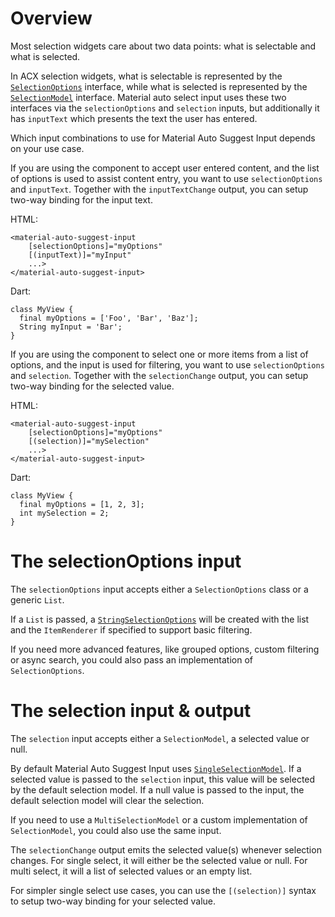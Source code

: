 # Overview

Most selection widgets care about two data points: what is selectable and what is selected.

In ACX selection widgets, what is selectable is represented by the [`SelectionOptions`](https://github.com/dart-lang/angular_components/blob/master/angular_components/lib/model/selection/selection_options.dart) interface, while what is selected is represented by the [`SelectionModel`](https://github.com/dart-lang/angular_components/blob/master/angular_components/lib/model/selection/selection_model.dart)  interface. Material auto select input uses these two interfaces via the `selectionOptions` and `selection` inputs, but additionally it has `inputText` which presents the text the user has entered.

Which input combinations to use for Material Auto Suggest Input depends on your use case.

If you are using the component to accept user entered content, and the list of options is used to assist content entry, you want to use `selectionOptions` and `inputText`. Together with the `inputTextChange` output, you can setup two-way binding for the input text.

HTML:
```
<material-auto-suggest-input
    [selectionOptions]="myOptions"
    [(inputText)]="myInput"
    ...>
</material-auto-suggest-input>
```

Dart:
```
class MyView {
  final myOptions = ['Foo', 'Bar', 'Baz'];
  String myInput = 'Bar';
}
```

If you are using the component to select one or more items from a list of options, and the input is used for filtering, you want to use `selectionOptions` and `selection`. Together with the `selectionChange` output, you can setup two-way binding for the selected value.

HTML:
```
<material-auto-suggest-input
    [selectionOptions]="myOptions"
    [(selection)]="mySelection"
    ...>
</material-auto-suggest-input>
```

Dart:
```
class MyView {
  final myOptions = [1, 2, 3];
  int mySelection = 2;
}
```

# The selectionOptions input

The `selectionOptions` input accepts either a `SelectionOptions` class or a generic `List`.

If a `List` is passed, a [`StringSelectionOptions`](https://github.com/dart-lang/angular_components/blob/master/angular_components/lib/model/selection/string_selection_options.dart) will be created with the list and the `ItemRenderer` if specified to support basic filtering.

If you need more advanced features, like grouped options, custom filtering or async search, you could also pass an implementation of `SelectionOptions`.

# The selection input & output

The `selection` input accepts either a `SelectionModel`, a selected value or null.

By default Material Auto Suggest Input uses [`SingleSelectionModel`](https://github.com/dart-lang/angular_components/blob/master/angular_components/lib/src/model/selection/single_selection_model_impl.dart). If a selected value is passed to the `selection` input, this value will be selected by the default selection model. If a null value is passed to the input, the default selection model will clear the selection.

If you need to use a `MultiSelectionModel` or a custom implementation of `SelectionModel`, you could also use the same input.

The `selectionChange` output emits the selected value(s) whenever selection changes. For single select, it will either be the selected value or null. For multi select, it will a list of selected values or an empty list.

For simpler single select use cases, you can use the `[(selection)]` syntax to setup two-way binding for your selected value.

